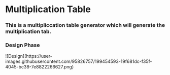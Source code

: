 <h1>Multiplication Table</h1>
<h3>This is a multipliccation table generator which will generate the multiplication tab.<h3>
<h3>Design Phase</h3>
  ![Design](https://user-images.githubusercontent.com/95826757/199454593-19f681dc-f35f-4045-bc38-7e8822266627.png)

